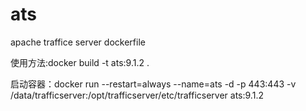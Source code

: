 # ats
apache traffice server dockerfile


使用方法:docker build -t ats:9.1.2 .

启动容器：docker run --restart=always --name=ats -d -p 443:443 -v /data/trafficserver:/opt/trafficserver/etc/trafficserver ats:9.1.2
